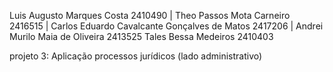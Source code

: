 Luis Augusto Marques Costa 2410490 | 
Theo Passos Mota Carneiro 2416515 | 
Carlos Eduardo Cavalcante Gonçalves de Matos 2417206 | 
Andrei Murilo Maia de Oliveira 2413525
Tales Bessa Medeiros 2410403

projeto 3: Aplicação processos jurídicos (lado administrativo)
